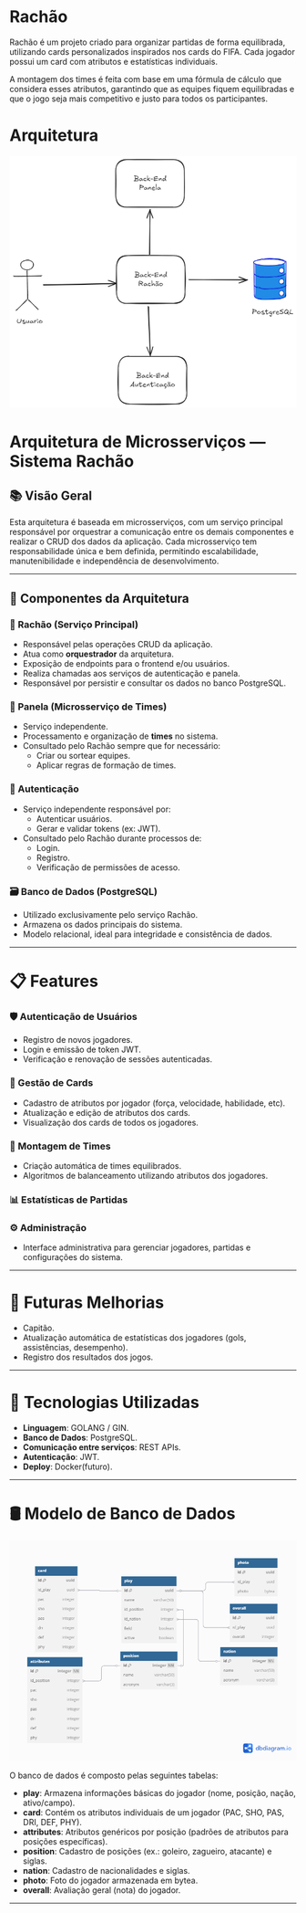 # Rachão

Rachão é um projeto criado para organizar partidas de forma equilibrada, utilizando cards personalizados inspirados nos cards do FIFA. Cada jogador possui um card com atributos e estatísticas individuais.

A montagem dos times é feita com base em uma fórmula de cálculo que considera esses atributos, garantindo que as equipes fiquem equilibradas e que o jogo seja mais competitivo e justo para todos os participantes.

# Arquitetura

![arquitetura](./images/rachao.excalidraw.png)

# Arquitetura de Microsserviços — Sistema Rachão

## 📚 Visão Geral

Esta arquitetura é baseada em microsserviços, com um serviço principal responsável por orquestrar a comunicação entre os demais componentes e realizar o CRUD dos dados da aplicação. Cada microsserviço tem responsabilidade única e bem definida, permitindo escalabilidade, manutenibilidade e independência de desenvolvimento.

---

## 🧩 Componentes da Arquitetura

### 🔧 Rachão (Serviço Principal)
- Responsável pelas operações CRUD da aplicação.
- Atua como **orquestrador** da arquitetura.
- Exposição de endpoints para o frontend e/ou usuários.
- Realiza chamadas aos serviços de autenticação e panela.
- Responsável por persistir e consultar os dados no banco PostgreSQL.

### 🤝 Panela (Microsserviço de Times)
- Serviço independente.
- Processamento e organização de **times** no sistema.
- Consultado pelo Rachão sempre que for necessário:
  - Criar ou sortear equipes.
  - Aplicar regras de formação de times.

### 🔐 Autenticação
- Serviço independente responsável por:
  - Autenticar usuários.
  - Gerar e validar tokens (ex: JWT).
- Consultado pelo Rachão durante processos de:
  - Login.
  - Registro.
  - Verificação de permissões de acesso.

### 🗃️ Banco de Dados (PostgreSQL)
- Utilizado exclusivamente pelo serviço Rachão.
- Armazena os dados principais do sistema.
- Modelo relacional, ideal para integridade e consistência de dados.

---

# 📋 Features

### 🛡️ Autenticação de Usuários
- Registro de novos jogadores.
- Login e emissão de token JWT.
- Verificação e renovação de sessões autenticadas.

### 📝 Gestão de Cards
- Cadastro de atributos por jogador (força, velocidade, habilidade, etc).
- Atualização e edição de atributos dos cards.
- Visualização dos cards de todos os jogadores.

### 🎲 Montagem de Times
- Criação automática de times equilibrados.
- Algoritmos de balanceamento utilizando atributos dos jogadores.

### 📊 Estatísticas de Partidas

### ⚙️ Administração
- Interface administrativa para gerenciar jogadores, partidas e configurações do sistema.

---

# 🔮 Futuras Melhorias

- Capitão.
- Atualização automática de estatísticas dos jogadores (gols, assistências, desempenho).
- Registro dos resultados dos jogos.

---

# 🚀 Tecnologias Utilizadas

- **Linguagem**: GOLANG / GIN.
- **Banco de Dados**: PostgreSQL.
- **Comunicação entre serviços**: REST APIs.
- **Autenticação**: JWT.
- **Deploy**: Docker(futuro).

---


# 🛢️ Modelo de Banco de Dados

![modelo-banco](./images/banco.png)

O banco de dados é composto pelas seguintes tabelas:

- **play**: Armazena informações básicas do jogador (nome, posição, nação, ativo/campo).
- **card**: Contém os atributos individuais de um jogador (PAC, SHO, PAS, DRI, DEF, PHY).
- **attributes**: Atributos genéricos por posição (padrões de atributos para posições específicas).
- **position**: Cadastro de posições (ex.: goleiro, zagueiro, atacante) e siglas.
- **nation**: Cadastro de nacionalidades e siglas.
- **photo**: Foto do jogador armazenada em bytea.
- **overall**: Avaliação geral (nota) do jogador.

---